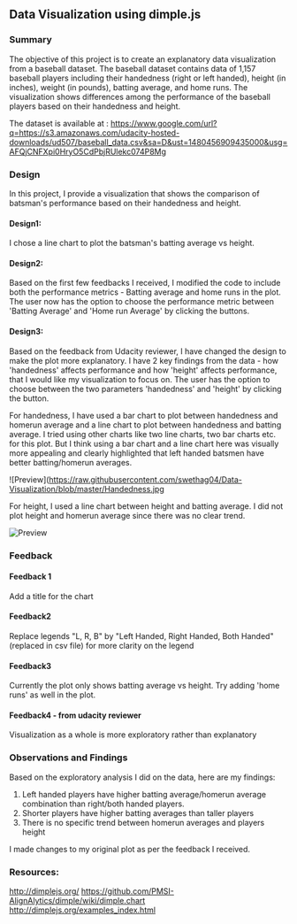 ## Data Visualization using dimple.js

### Summary
The objective of this project is to create an explanatory data visualization from a baseball dataset. The baseball dataset contains data of 1,157 baseball players including their handedness (right or left handed), height (in inches), weight (in pounds), batting average, and home runs. The visualization shows differences among the performance of the baseball players based on their handedness and height.

The dataset is available at :
https://www.google.com/url?q=https://s3.amazonaws.com/udacity-hosted-downloads/ud507/baseball_data.csv&sa=D&ust=1480456909435000&usg=AFQjCNFXpi0HryO5CdPbjRUlekc074P8Mg
    

### Design
In this project, I provide a visualization that shows the comparison of batsman's performance based on their handedness and height. 

#### Design1:
I chose a line chart to plot the batsman's batting average vs height. 

#### Design2:
Based on the first few feedbacks I received, I modified the code to include both the performance metrics - Batting average and home runs in the plot. The user now has the option to choose the performance metric between 'Batting Average' and 'Home run Average' by clicking the buttons.

#### Design3:
Based on the feedback from Udacity reviewer, I have changed the design to make the plot more explanatory. I have 2 key findings from the data - how 'handedness' affects performance and how 'height' affects performance, that I would like my visualization to focus on. The user has the option to choose between the two parameters 'handedness' and 'height' by clicking the button.

For handedness, I have used a bar chart to plot between handedness and homerun average and a line chart to plot between handedness and batting average. I tried using other charts like two line charts, two bar charts etc. for this plot. But I think using a bar chart and a line chart here was visually more appealing and clearly highlighted that left handed batsmen have better batting/homerun averages.

![Preview](https://raw.githubusercontent.com/swethag04/Data-Visualization/blob/master/Handedness.jpg

For height, I used a line chart between height and batting average. I did not plot height and homerun average since there was no clear trend.

![Preview](https://raw.githubusercontent.com/swethag04/Data-Visualization/blob/master/height.jpg)

### Feedback

#### Feedback 1
Add a title for the chart

#### Feedback2
Replace legends "L, R, B" by "Left Handed, Right Handed, Both Handed" (replaced in csv file) for more clarity on the legend

#### Feedback3
Currently the plot only shows batting average vs height. Try adding 'home runs' as well in the plot.

#### Feedback4 - from udacity reviewer
Visualization as a whole is more exploratory rather than explanatory

### Observations and Findings
Based on the exploratory analysis I did on the data, here are my findings:
1. Left handed players have higher batting average/homerun average combination  than  right/both handed players.
2. Shorter players have higher batting averages than taller players
3. There is no specific trend between homerun averages and players height

I made changes to my original plot as per the feedback I received.

### Resources:
http://dimplejs.org/
https://github.com/PMSI-AlignAlytics/dimple/wiki/dimple.chart
http://dimplejs.org/examples_index.html
